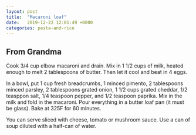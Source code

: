 ```yaml
---
layout: post
title:  "Macaroni loaf"
date:   2019-12-22 12:01:49 +0000
categories: pasta-and-rice
---
```


## From Grandma


Cook 3/4 cup elbow macaroni and drain. Mix in 1 1/2 cups of milk, heated enough to melt 2 tablespoons of butter. Then let it cool and beat in 4 eggs.

In a bowl, put 1 cup fresh breadcrumbs, 1 minced pimento, 2 tablespoons minced parsley, 2 tablespoons grated onion,  1 1/2 cups grated cheddar, 1/2 teasppon salt, 1/4 teaspoon pepper, and 1/2 teaspoon paprika. Mix in the milk and fold in the macaroni. Pour everything in a butter loaf pan (it must be glass). Bake at 325F for 60 minutes.

You can serve sliced with cheese, tomato or mushroom sauce. Use a can of soup diluted with a half-can of water.

